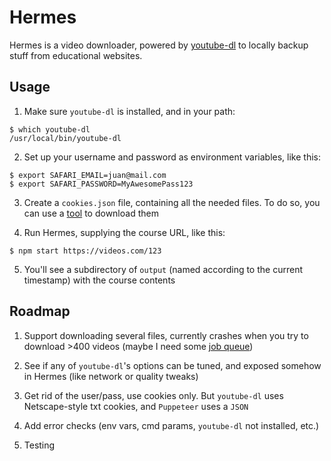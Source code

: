 # Hermes

Hermes is a video downloader, powered by [youtube-dl](https://github.com/ytdl-org/youtube-dl) to locally backup stuff from educational websites.

## Usage

1. Make sure `youtube-dl` is installed, and in your path:

```
$ which youtube-dl
/usr/local/bin/youtube-dl
```

2. Set up your username and password as environment variables, like this:

```
$ export SAFARI_EMAIL=juan@mail.com
$ export SAFARI_PASSWORD=MyAwesomePass123
```

3. Create a `cookies.json` file, containing all the needed files. To do so, you can use a [tool](http://www.editthiscookie.com/) to download them

4. Run Hermes, supplying the course URL, like this:

```
$ npm start https://videos.com/123
```

5. You'll see a subdirectory of `output` (named according to the current timestamp) with the course contents

## Roadmap

1. Support downloading several files, currently crashes when you try to download >400 videos (maybe I need some [job queue](https://docs.bullmq.io/))

2. See if any of `youtube-dl`'s options can be tuned, and exposed somehow in Hermes (like network or quality tweaks)

3. Get rid of the user/pass, use cookies only. But `youtube-dl` uses Netscape-style txt cookies, and `Puppeteer` uses a `JSON`

4. Add error checks (env vars, cmd params, `youtube-dl` not installed, etc.)

5. Testing
